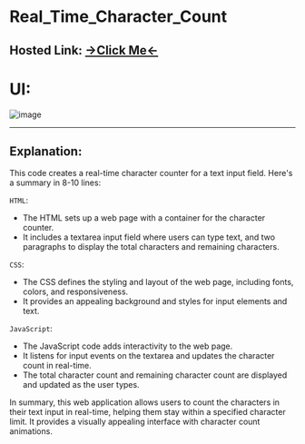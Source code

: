 # Real_Time_Character_Count
## Hosted Link: [→Click Me←](https://mayankkatheriya.github.io/Real_Time_Character_Count/)

# UI:
![image](https://github.com/Mayankkatheriya/Real_Time_Character_Count/assets/128832286/a0c0a044-cc0c-4ef0-b9a9-cc153657cdb1)

---

## Explanation:

This code creates a real-time character counter for a text input field. Here's a summary in 8-10 lines:

`HTML`:

* The HTML sets up a web page with a container for the character counter.
* It includes a textarea input field where users can type text, and two paragraphs to display the total characters and remaining characters.

`CSS`:

* The CSS defines the styling and layout of the web page, including fonts, colors, and responsiveness.
* It provides an appealing background and styles for input elements and text.

`JavaScript`:

* The JavaScript code adds interactivity to the web page.
* It listens for input events on the textarea and updates the character count in real-time.
* The total character count and remaining character count are displayed and updated as the user types.

In summary, this web application allows users to count the characters in their text input in real-time, helping them stay within a specified character limit. It provides a visually appealing interface with character count animations.
